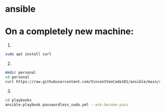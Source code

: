 # ansible

# On a completely new machine:

1.
```bash
sudo apt install curl
```

2.

```bash
mkdir personal
cd personal
curl https://raw.githubusercontent.com/VincentVanCode101/ansible/main/resources/setup | sh
```

3.
```bash
cd playbooks
ansible-playbook passwordless_sudo.yml --ask-become-pass
```
